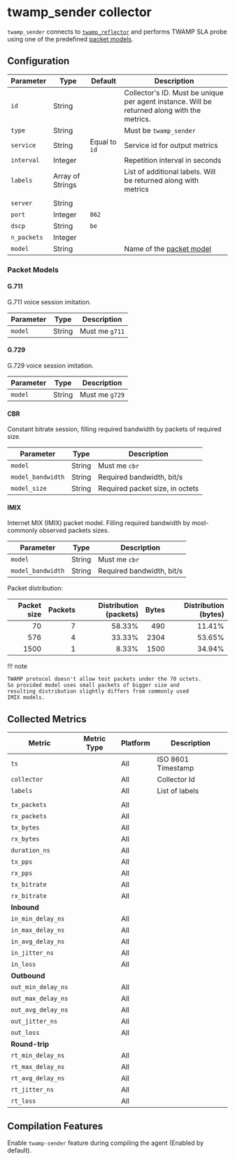 # twamp_sender collector

`twamp_sender` connects to [`twamp_reflector`](twamp_reflector.md) and performs
TWAMP SLA probe using one of the predefined [packet models](#packet-models).

## Configuration

| Parameter   | Type             | Default       | Description                                                                                 |
| ----------- | ---------------- | ------------- | ------------------------------------------------------------------------------------------- |
| `id`        | String           |               | Collector's ID. Must be unique per agent instance. Will be returned along with the metrics. |
| `type`      | String           |               | Must be `twamp_sender`                                                                      |
| `service`   | String           | Equal to `id` | Service id for output metrics                                                               |
| `interval`  | Integer          |               | Repetition interval in seconds                                                              |
| `labels`    | Array of Strings |               | List of additional labels. Will be returned along with metrics                              |
|             |                  |               |                                                                                             |
| `server`    | String           |               |                                                                                             |
| `port`      | Integer          | `862`         |                                                                                             |
| `dscp`      | String           | `be`          |                                                                                             |
| `n_packets` | Integer          |               |                                                                                             |
| `model`     | String           |               | Name of the [packet model](#packet-models)                                                  |

### Packet Models

#### G.711

G.711 voice session imitation.

| Parameter | Type   | Description    |
| --------- | ------ | -------------- |
| `model`   | String | Must me `g711` |

#### G.729

G.729 voice session imitation.

| Parameter | Type   | Description    |
| --------- | ------ | -------------- |
| `model`   | String | Must me `g729` |

#### CBR

Constant bitrate session, filling required bandwidth by packets of required size.

| Parameter         | Type   | Description                     |
| ----------------- | ------ | ------------------------------- |
| `model`           | String | Must me `cbr`                   |
| `model_bandwidth` | String | Required bandwidth, bit/s       |
| `model_size`      | String | Required packet size, in octets |

#### IMIX

Internet MIX (IMIX) packet model. Filling required bandwidth by most-commonly
observed packets sizes.

| Parameter         | Type   | Description               |
| ----------------- | ------ | ------------------------- |
| `model`           | String | Must me `cbr`             |
| `model_bandwidth` | String | Required bandwidth, bit/s |

Packet distribution:

| Packet size | Packets | Distribution (packets) | Bytes | Distribution (bytes) |
| ----------: | ------: | ---------------------: | ----: | -------------------: |
|          70 |       7 |                 58.33% |   490 |               11.41% |
|         576 |       4 |                 33.33% |  2304 |               53.65% |
|        1500 |       1 |                  8.33% |  1500 |               34.94% |

!!! note

    TWAMP protocol doesn't allow test packets under the 70 octets.
    So provided model uses small packets of bigger size and
    resulting distribution slightly differs from commonly used
    IMIX models.

## Collected Metrics

| Metric             | Metric Type | Platform | Description        |
| ------------------ | ----------- | -------- | ------------------ |
| `ts`               |             | All      | ISO 8601 Timestamp |
| `collector`        |             | All      | Collector Id       |
| `labels`           |             | All      | List of labels     |
|                    |             |          |                    |
| `tx_packets`       |             | All      |                    |
| `rx_packets`       |             | All      |                    |
| `tx_bytes`         |             | All      |                    |
| `rx_bytes`         |             | All      |                    |
| `duration_ns`      |             | All      |                    |
| `tx_pps`           |             | All      |                    |
| `rx_pps`           |             | All      |                    |
| `tx_bitrate`       |             | All      |                    |
| `rx_bitrate`       |             | All      |                    |
| **Inbound**        |             |          |                    |
| `in_min_delay_ns`  |             | All      |                    |
| `in_max_delay_ns`  |             | All      |                    |
| `in_avg_delay_ns`  |             | All      |                    |
| `in_jitter_ns`     |             | All      |                    |
| `in_loss`          |             | All      |                    |
| **Outbound**       |             |          |                    |
| `out_min_delay_ns` |             | All      |                    |
| `out_max_delay_ns` |             | All      |                    |
| `out_avg_delay_ns` |             | All      |                    |
| `out_jitter_ns`    |             | All      |                    |
| `out_loss`         |             | All      |                    |
| **Round-trip**     |             |          |                    |
| `rt_min_delay_ns`  |             | All      |                    |
| `rt_max_delay_ns`  |             | All      |                    |
| `rt_avg_delay_ns`  |             | All      |                    |
| `rt_jitter_ns`     |             | All      |                    |
| `rt_loss`          |             | All      |                    |

## Compilation Features

Enable `twamp-sender` feature during compiling the agent (Enabled by default).
